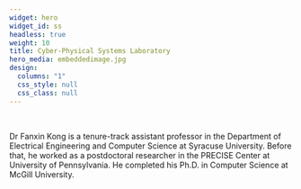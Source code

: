 ```yaml
---
widget: hero
widget_id: ss
headless: true
weight: 10
title: Cyber-Physical Systems Laboratory
hero_media: embeddedimage.jpg
design:
  columns: "1"
  css_style: null
  css_class: null
---
```

<br>

<!--StartFragment-->

Dr Fanxin Kong is a tenure-track assistant professor in the Department of Electrical Engineering and Computer Science at Syracuse University. Before that, he worked as a postdoctoral researcher in the PRECISE Center at University of Pennsylvania. He completed his Ph.D. in Computer Science at McGill University.

<!--EndFragment-->
